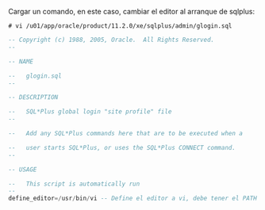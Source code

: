 Cargar un comando, en este caso, cambiar el editor al arranque de sqlplus:

```
# vi /u01/app/oracle/product/11.2.0/xe/sqlplus/admin/glogin.sql
```

```sql
-- Copyright (c) 1988, 2005, Oracle.  All Rights Reserved.
--

-- NAME

--   glogin.sql
--

-- DESCRIPTION

--   SQL*Plus global login "site profile" file
--

--   Add any SQL*Plus commands here that are to be executed when a

--   user starts SQL*Plus, or uses the SQL*Plus CONNECT command.
--

-- USAGE

--   This script is automatically run
--
define_editor=/usr/bin/vi -- Define el editor a vi, debe tener el PATH canónico
```


